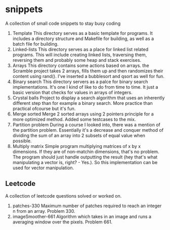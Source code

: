 # snippets
A collection of small code snippets to stay busy coding

1. Template
This directory serves as a basic template for programs. It includes a directory structure and Makefile for building, as well as a batch file for building.
2. Linked-lists
This directory serves as a place for linked list related programs. This will include creating linked lists, traversing them, reversing them and probably some heap and stack exercises.
3. Arrays
This directory contains some actions based on arrays. the Scramble project takes 2 arrays, fills them up and then randomizes their content using rand(). I've inserted a bubblesort and qsort as well for fun.
4. Binary search
This directory servers as a palce for binary search implementations. It's one I kind of like to do from time to time. It just a basic version that checks for values in arrays of integers.
5. Crystal balls
Project to display a search algorithm that uses an inherently different step than for example a binary search. More practice than practical ofcourse but it's fun.
7. Merge sorted
Merge 2 sorted arrays using 2 pointers principle for a more optimized method. Added some testcases to the mix.
8. Partition problem
During a course I looked into, there was a mention of the partition problem. Essentially it's a decrease and conquer method of dividing the sum of an array into 2 subsets of equal value when possible.
9. Multiply matrix
Simple program multiplying matrices of x by x dimensions. If they are of non-matchin dimensions, that's no problem. The program should just handle outputting the result (hey that's what manipulating a vector is, right? - Yes.). So this implementation can be used for vector manipulation.

## Leetcode
A collection of leetcode questions solved or worked on.

1. patches-330
Maximum number of patches required to reach an integer n from an array. Problem 330.
2. imageSmoother-661
Algorithm which takes in an image and runs a averaging window over the pixels. Problem 661.

